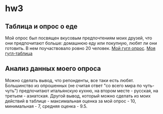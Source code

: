 # hw3
## Таблица и опрос о еде 
Мой опрос был посвящен вкусовым предпочтениям моих друзей, что они предпочитают больше: домашнюю еду или покупную, любят ли они готовить.
В нем поучаствовало ровно 20 человек. 
[Мой гугл опрос](https://docs.google.com/forms/d/e/1FAIpQLSd52ooWB56d-yp2FO95dIRcLC_D6ipxNEGeyao-kselkbu43g/viewform?usp=sf_link). 
[Моя гугл-таблица](https://docs.google.com/spreadsheets/d/1iCjnxT9oyVInpLZ7xT4WgZjHew0Yao87huo4DMgbQo8/edit?usp=sharing)
## Анализ данных моего опроса 
Можно сделать вывод, что репонденты, все таки есть любят. Большинство из опрошенных (не считая ответ "со всего мира по чуть-чуть") предпочитают итальянскую кухню, на втором месте - русская, на третьем - азиатская. Другой вывод, который можно сделать из моих действий в таблице - максимальная оценка за мой опрос - 10, минимальная - 7, средняя оценка - 9.5. 

